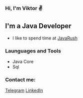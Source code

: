 ### Hi, I'm Viktor ✌️

## I'm a Java Developer
- I like to spend time at [JavaRush][JavaLink]
### Launguages and Tools
- Java Core
- Sql

### Contact me:
[Telegram][telegram]
[LinkedIn][LinkedIn]


[telegram]: https://t.me/salveffy
[LinkedIn]: https://www.linkedin.com/in/viktor-sudarinen-02021b214/
[JavaLink]: https://javarush.ru/users/2560211
